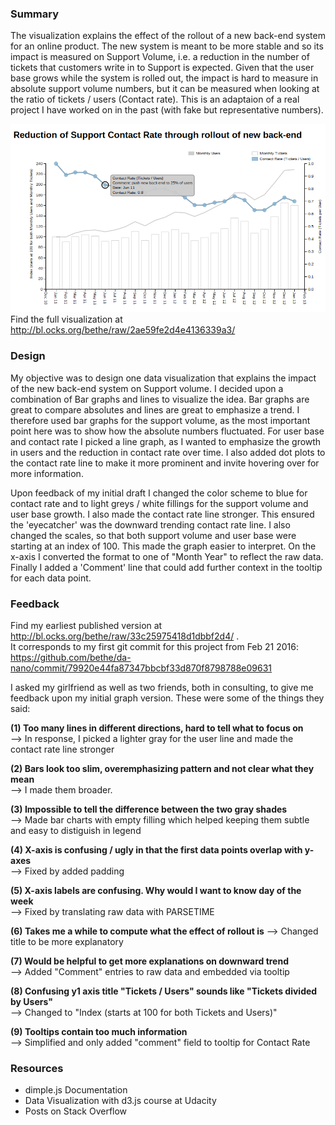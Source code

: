 ### Summary

The visualization explains the effect of the rollout of a new back-end system for an online product. The new system is meant to be more stable and so its impact is measured on Support Volume, i.e. a reduction in the number of tickets that customers write in to Support is expected. Given that the user base grows while the system is rolled out, the impact is hard to measure in absolute support volume numbers, but it can be measured when looking at the ratio of tickets / users (Contact rate). This is an adaptaion of a real project I have worked on in the past (with fake but representative numbers).

![alt tag](https://raw.githubusercontent.com/bethe/da-nano/master/P6-Data%20Visualization/Data%20Vis%20Final.png)
Find the full visualization at http://bl.ocks.org/bethe/raw/2ae59fe2d4e4136339a3/

### Design
My objective was to design one data visualization that explains the impact of the new back-end system on Support volume. I decided upon a combination of Bar graphs and lines to visualize the idea. Bar graphs are great to compare absolutes and lines are great to emphasize a trend. I therefore used bar graphs for the support volume, as the most important point here was to show how the absolute numbers fluctuated. For user base and contact rate I picked a line graph, as I wanted to emphasize the growth in users and the reduction in contact rate over time. I also added dot plots to the contact rate line to make it more prominent and invite hovering over for more information.

Upon feedback of my initial draft I changed the color scheme to blue for contact rate and to light greys / white fillings for the support volume and user base growth. I also made the contact rate line stronger. This ensured the 'eyecatcher' was the downward trending contact rate line. I also changed the scales, so that both support volume and user base were starting at an index of 100. This made the graph easier to interpret. On the x-axis I converted the format to one of "Month Year" to reflect the raw data. Finally I added a 'Comment' line that could add further context in the tooltip for each data point.



### Feedback 
Find my earliest published version at http://bl.ocks.org/bethe/raw/33c25975418d1dbbf2d4/ .  
It corresponds to my first git commit for this project from Feb 21 2016: https://github.com/bethe/da-nano/commit/79920e44fa87347bbcbf33d870f8798788e09631

I asked my girlfriend as well as two friends, both in consulting, to give me feedback upon my initial graph version. These were some of the things they said:

**(1) Too many lines in different directions, hard to tell what to focus on**  
--> In response, I picked a lighter gray for the user line and made the contact rate line stronger

**(2) Bars look too slim, overemphasizing pattern and not clear what they mean**  
--> I made them broader.

**(3) Impossible to tell the difference between the two gray shades**  
--> Made bar charts with empty filling which helped keeping them subtle and easy to distiguish in legend

**(4) X-axis is confusing / ugly in that the first data points overlap with y-axes**  
--> Fixed by added padding

**(5) X-axis labels are confusing. Why would I want to know day of the week**  
--> Fixed by translating raw data with PARSETIME

**(6) Takes me a while to compute what the effect of rollout is**
--> Changed title to be more explanatory

**(7) Would be helpful to get more explanations on downward trend**  
--> Added "Comment" entries to raw data and embedded via tooltip 

**(8) Confusing y1 axis title "Tickets / Users" sounds like "Tickets divided by Users"**  
--> Changed to "Index (starts at 100 for both Tickets and Users)"

**(9) Tooltips contain too much information**  
--> Simplified and only added "comment" field to tooltip for Contact Rate


### Resources
- dimple.js Documentation
- Data Visualization with d3.js course at Udacity
- Posts on Stack Overflow
